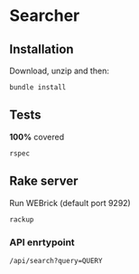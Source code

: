 # Searcher

## Installation

Download, unzip and then:

```
bundle install
```

## Tests

**100%** covered

```
rspec
```

## Rake server

Run WEBrick (default port 9292)

```
rackup
```

### API enrtypoint

```
/api/search?query=QUERY
```

